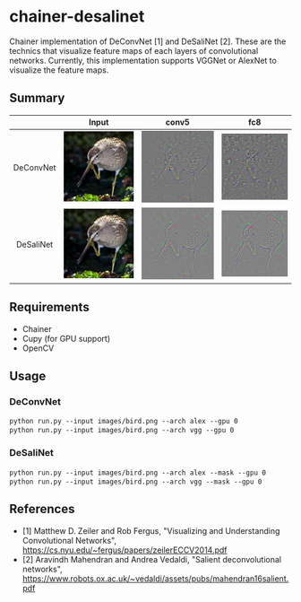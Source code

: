# chainer-desalinet

Chainer implementation of DeConvNet [1] and DeSaliNet [2].
These are the technics that visualize feature maps of each layers of convolutional networks.
Currently, this implementation supports VGGNet or AlexNet to visualize the feature maps.

## Summary

||Input|conv5|fc8|
|:-:|:-:|:-:|:-:|
|DeConvNet|![](images/bird.png)|![](images/conv5_deconvnet.png)|![](images/fc8_deconvnet.png)|
|DeSaliNet|![](images/bird.png)|![](images/conv5_desalinet.png)|![](images/fc8_desalinet.png)|

## Requirements

- Chainer
- Cupy (for GPU support)
- OpenCV

## Usage

### DeConvNet
```
python run.py --input images/bird.png --arch alex --gpu 0
python run.py --input images/bird.png --arch vgg --gpu 0
```

### DeSaliNet
```
python run.py --input images/bird.png --arch alex --mask --gpu 0
python run.py --input images/bird.png --arch vgg --mask --gpu 0
```

## References

- [1] Matthew D. Zeiler and Rob Fergus, "Visualizing and Understanding Convolutional Networks",
https://cs.nyu.edu/~fergus/papers/zeilerECCV2014.pdf
- [2] Aravindh Mahendran and Andrea Vedaldi, "Salient deconvolutional networks",
https://www.robots.ox.ac.uk/~vedaldi/assets/pubs/mahendran16salient.pdf
